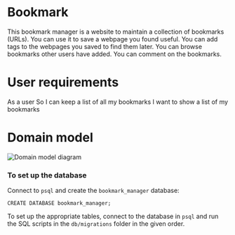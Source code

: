 # Bookmark 

 This bookmark manager is a website to maintain a collection of bookmarks (URLs). You can use it to save a webpage you found useful. You can add tags to the webpages you saved to find them later. You can browse bookmarks other users have added. You can comment on the bookmarks.

 # User requirements 

 As a user 
 So I can keep a list of all my bookmarks
 I want to show a list of my bookmarks 

 # Domain model

 ![Domain model diagram](https://github.com/makersacademy/course/blob/master/bookmark_manager/images/bookmark_manager_1.png?raw=true)
 
### To set up the database

 Connect to `psql` and create the `bookmark_manager` database:

 ```
 CREATE DATABASE bookmark_manager;
 ```

 To set up the appropriate tables, connect to the database in `psql` and run the SQL scripts in the `db/migrations` folder in the given order.